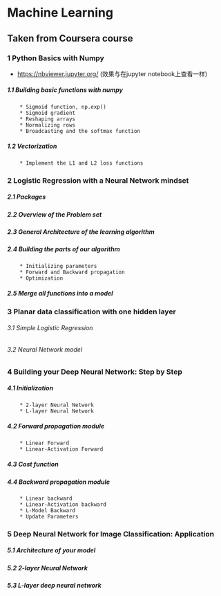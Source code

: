 # Machine Learning
## Taken from Coursera course
### 1 Python Basics with Numpy
* https://nbviewer.jupyter.org/ (效果与在jupyter notebook上查看一样)
##### 1.1 Building basic functions with numpy
        * Sigmoid function, np.exp()
        * Sigmoid gradient
        * Reshaping arrays
        * Normalizing rows
        * Broadcasting and the softmax function
##### 1.2 Vectorization
        * Implement the L1 and L2 loss functions


### 2 Logistic Regression with a Neural Network mindset
##### 2.1 Packages
##### 2.2 Overview of the Problem set
##### 2.3 General Architecture of the learning algorithm
##### 2.4 Building the parts of our algorithm
        * Initializing parameters
        * Forward and Backward propagation
        * Optimization
##### 2.5 Merge all functions into a model


### 3 Planar data classification with one hidden layer
###### 3.1 Simple Logistic Regression
###### 3.2 Neural Network model


### 4 Building your Deep Neural Network: Step by Step
##### 4.1 Initialization
        * 2-layer Neural Network
        * L-layer Neural Network
##### 4.2 Forward propagation module
        * Linear Forward
        * Linear-Activation Forward
##### 4.3 Cost function
##### 4.4 Backward propagation module
        * Linear backward
        * Linear-Activation backward
        * L-Model Backward
        * Update Parameters
        
        
### 5 Deep Neural Network for Image Classification: Application
##### 5.1 Architecture of your model
##### 5.2 2-layer Neural Network
##### 5.3 L-layer deep neural network


